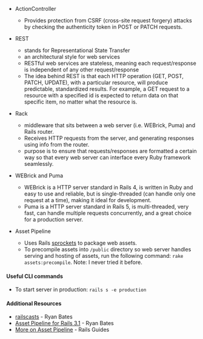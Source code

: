 - ActionController
    - Provides protection from CSRF (cross-site request forgery) attacks by checking the authenticity token in POST or PATCH requests.

- REST
    - stands for Representational State Transfer
    - an architectural style for web services
    - RESTful web services are stateless, meaning each request/response is independent of any other request/response
    - The idea behind REST is that each HTTP operation (GET, POST, PATCH, UPDATE), with a particular resource, will produce predictable, standardized results. For example, a GET request to a resource with a specified id is expected to return data on that specific item, no matter what the resource is.

- Rack
    - middleware that sits between a web server (i.e. WEBrick, Puma) and Rails router.
    - Receives HTTP requests from the server, and generating responses using info from the router.
    - purpose is to ensure that requests/responses are formatted a certain way so that every web server can interface every Ruby framework seamlessly.

- WEBrick and Puma
    - WEBrick is a HTTP server standard in Rails 4, is written in Ruby and easy to use and reliable, but is single-threaded (can handle only one request at a time), making it ideal for development.
    - Puma is a HTTP server standard in Rails 5, is multi-threaded, very fast, can handle multiple requests concurrently, and a great choice for a production server.

- Asset Pipeline
    - Uses Rails  [sprockets](https://github.com/rails/sprockets) to package web assets.
    - To precompile assets into `/public` directory so web server handles serving and hosting of assets, run the following command: `rake assets:precompile`. Note: I never tried it before.


#### Useful CLI commands
- To start server in production: `rails s -e production`

#### Additional Resources
- [railscasts](http://railscasts.com/episodes) - Ryan Bates
- [Asset Pipeline for Rails 3.1](http://railscasts.com/episodes/279-understanding-the-asset-pipeline?view=asciicast) - Ryan Bates
- [More on Asset Pipeline](http://guides.rubyonrails.org/asset_pipeline.html) - Rails Guides
